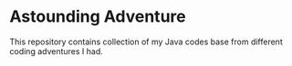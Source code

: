 Astounding Adventure
==================

This repository contains collection of my Java codes base from different coding adventures I had.
